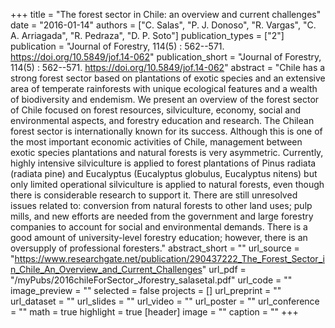 +++
title = "The forest sector in Chile: an overview and  current challenges"
date = "2016-01-14"
authors = ["C. Salas", "P. J. Donoso", "R. Vargas", "C. A. Arriagada", "R. Pedraza", "D. P. Soto"]
publication_types = ["2"]
publication = "Journal of Forestry, 114(5) : 562--571. https://doi.org/10.5849/jof.14-062"
publication_short = "Journal of Forestry, 114(5) : 562--571. https://doi.org/10.5849/jof.14-062"
abstract = "Chile has a strong forest sector based on plantations of exotic species and an extensive area of temperate rainforests with unique ecological features and a wealth of biodiversity and endemism. We present an overview of the forest sector of Chile focused on forest resources, silviculture, economy, social and environmental aspects, and forestry education and research. The Chilean forest sector is internationally known for its success. Although this is one of the most important economic activities of Chile, management between exotic species plantations and natural forests is very asymmetric. Currently, highly intensive silviculture is applied to forest plantations of Pinus radiata (radiata pine) and Eucalyptus (Eucalyptus globulus, Eucalyptus nitens) but only limited operational silviculture is applied to natural forests, even though there is considerable research to support it. There are still unresolved issues related to: conversion from natural forests to other land uses; pulp mills, and new efforts are needed from the government and large forestry companies to account for social and environmental demands. There is a good amount of university-level forestry education; however, there is an oversupply of professional foresters."
abstract_short = ""
url_source = "https://www.researchgate.net/publication/290437222_The_Forest_Sector_in_Chile_An_Overview_and_Current_Challenges"
url_pdf = "/myPubs/2016chileForSector_Jforestry_salasetal.pdf"
url_code = ""
image_preview = ""
selected = false
projects = []
url_preprint = ""
url_dataset = ""
url_slides = ""
url_video = ""
url_poster = ""
url_conference = ""
math = true
highlight = true
[header]
image = ""
caption = ""
+++
